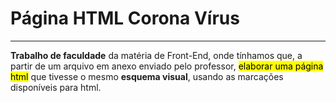 <h1>Página HTML Corona Vírus</h1>
<hr>
<p><b>Trabalho de faculdade</b> da matéria de Front-End, onde tínhamos que, a partir de um arquivo em anexo enviado pelo professor, <mark>elaborar uma página html</mark> que tivesse o mesmo <b>esquema visual</b>, usando as marcações disponíveis para html.</p>
